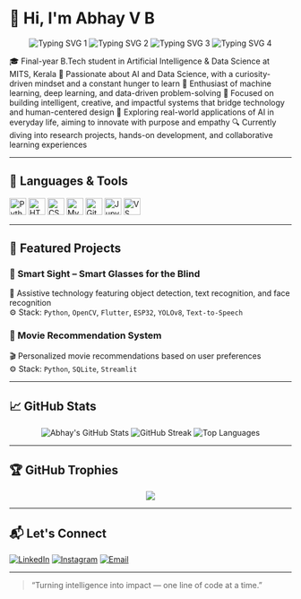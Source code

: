 # 👋 Hi, I'm Abhay V B

<p align="center">
  <img src="https://readme-typing-svg.demolab.com?font=Fira+Code&size=22&duration=3000&pause=500&color=00BFA6&center=true&vCenter=true&width=600&lines=AI+%26+DS+Enthusiast" alt="Typing SVG 1"/>
  <img src="https://readme-typing-svg.demolab.com?font=Fira+Code&size=22&duration=3000&pause=500&color=FF6B6B&center=true&vCenter=true&width=600&lines=Creative+Developer" alt="Typing SVG 2"/>
  <img src="https://readme-typing-svg.demolab.com?font=Fira+Code&size=22&duration=3000&pause=500&color=FFD93D&center=true&vCenter=true&width=600&lines=Impact+Driven+Learner" alt="Typing SVG 3"/>
  <img src="https://readme-typing-svg.demolab.com?font=Fira+Code&size=22&duration=3000&pause=500&color=3E92CC&center=true&vCenter=true&width=600&lines=Final+Year+B.Tech+Student+@+MITS" alt="Typing SVG 4"/>
</p>




🎓 Final-year B.Tech student in Artificial Intelligence & Data Science at MITS, Kerala
🌱 Passionate about AI and Data Science, with a curiosity-driven mindset and a constant hunger to learn
🧠 Enthusiast of machine learning, deep learning, and data-driven problem-solving
🎯 Focused on building intelligent, creative, and impactful systems that bridge technology and human-centered design
🚀 Exploring real-world applications of AI in everyday life, aiming to innovate with purpose and empathy
🔍 Currently diving into research projects, hands-on development, and collaborative learning experiences

---

## 🚀 Languages & Tools
<p align="left"> <img src="https://img.shields.io/badge/-Python-181717?style=flat&logo=python&logoColor=3776AB" height="30" alt="Python"/> <img src="https://img.shields.io/badge/-HTML-181717?style=flat&logo=html5&logoColor=E34F26" height="30" alt="HTML"/> <img src="https://img.shields.io/badge/-CSS-181717?style=flat&logo=css3&logoColor=1572B6" height="30" alt="CSS"/> <img src="https://img.shields.io/badge/-MySQL-181717?style=flat&logo=mysql&logoColor=4479A1" height="30" alt="MySQL"/> <img src="https://img.shields.io/badge/-GitHub-181717?style=flat&logo=github&logoColor=white" height="30" alt="GitHub"/> <img src="https://img.shields.io/badge/-Jupyter-181717?style=flat&logo=jupyter&logoColor=F37626" height="30" alt="Jupyter"/> <img src="https://img.shields.io/badge/-VS%20Code-181717?style=flat&logo=visual-studio-code&logoColor=007ACC" height="30" alt="VS Code"/> </p>

---

## 📌 Featured Projects

### 🔹 Smart Sight – Smart Glasses for the Blind  
🦯 Assistive technology featuring object detection, text recognition, and face recognition  
⚙️ Stack: `Python`, `OpenCV`, `Flutter`, `ESP32`, `YOLOv8`, `Text-to-Speech`

### 🔹 Movie Recommendation System  
🎬 Personalized movie recommendations based on user preferences  
⚙️ Stack: `Python`, `SQLite`, `Streamlit`

---

## 📈 GitHub Stats
<p align="center">
  <img src="https://github-readme-stats.vercel.app/api?username=abhay-117&show_icons=true&theme=radical" alt="Abhay's GitHub Stats" />
  <img src="https://github-readme-streak-stats.herokuapp.com/?user=abhay-117&theme=radical" alt="GitHub Streak" />
  <img src="https://github-readme-stats.vercel.app/api/top-langs/?username=abhay-117&layout=compact&theme=radical" alt="Top Languages" />
</p>

---

## 🏆 GitHub Trophies
<p align="center">
  <img src="https://github-profile-trophy.vercel.app/?username=abhay-117&theme=radical" />
</p>

---

## 📬 Let's Connect

[![LinkedIn](https://img.shields.io/badge/LinkedIn-blue?style=flat&logo=linkedin)](https://www.linkedin.com/in/abhay-v-b-950202282/)
[![Instagram](https://img.shields.io/badge/Instagram-E4405F?style=flat&logo=instagram&logoColor=white)](https://www.instagram.com/your-handle)
[![Email](https://img.shields.io/badge/Email-D14836?style=flat&logo=gmail&logoColor=white)](mailto:your.email@example.com)

---

> “Turning intelligence into impact — one line of code at a time.”
